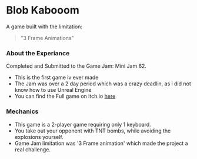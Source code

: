 # Blob Kabooom
A game built with the limitation:
>  "3 Frame Animations"

### About the Experiance
Completed and Submitted to the Game Jam: Mini Jam 62. 
- This is the first game iv ever made
- The Jam was over a 2 day period which was a crazy deadlin, as i did not know how to use Unreal Engine
- You can find the Full game on itch.io [here](https://dylan4jacks.itch.io/blob-bombers)

### Mechanics
- This game is a 2-player game requiring only 1 keyboard.
- You take out your opponent with TNT bombs, while avoiding the explosions yourself.
- Game Jam limitation was '3 Frame animation' which made the project a real challenge.
